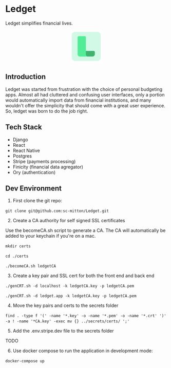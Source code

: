 # Ledget

Ledget simplifies financial lives.


<div style="text-align:center">
  <img src="media/logoIcon.png" alt="Logo" width="100" height="100">
</div>

## Introduction

Ledget was started from frustration with the choice of personal budgeting apps. Almost all had cluttered and confusing user interfaces, only a portion would automatically import data from financial institutions, and many wouldn't offer the simplicity that should come with a great user experience. So, ledget was born to do the job right.

## Tech Stack
- Django
- React
- React Native
- Postgres
- Stripe (payments processing)
- Finicity (financial data agregator)
- Ory (authentication)

## Dev Environment

1. First clone the git repo:

`git clone git@github.com:sc-mitton/Ledget.git`

2. Create a CA authority for self signed SSL certificates

Use the becomeCA.sh script to generate a CA. The CA will automatically be added to your keychain if you're on a mac.

`mkdir certs`

`cd ./certs`

`./becomeCA.sh ledgetCA`

3. Create a key pair and SSL cert for both the front end and back end

`./genCRT.sh -d localhost -k ledgetCA.key -p ledgetCA.pem`

`./genCRT.sh -d ledget.app -k ledgetCA.key -p ledgetCA.pem`

4. Move the key pairs and certs to the secrets folder

`find . -type f '(' -name '*.key' -o -name '*.pem' -o -name '*.crt' ')'  -a ! -name '*CA.key' -exec mv {} ../secrets/certs/ ';'`

5. Add the .env.stripe.dev file to the secrets folder

TODO

6. Use docker compose to run the application in development mode:

`docker-compose up`
